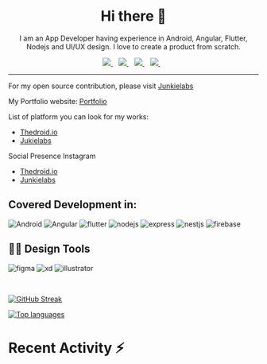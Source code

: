 
<h1 align='center'> Hi there 👋</h1>

<!--
**nirajprakash/nirajprakash** is a ✨ _special_ ✨ repository because its `README.md` (this file) appears on your GitHub profile.

Here are some ideas to get you started:

- 🔭 I’m currently working on ...
- 🌱 I’m currently learning ...
- 👯 I’m looking to collaborate on ...
- 🤔 I’m looking for help with ...
- 💬 Ask me about ...
- 📫 How to reach me: ...
- 😄 Pronouns: ...
- ⚡ Fun fact: ...
-->

<p align='center'>I am an App Developer having experience in Android, Angular, Flutter, Nodejs and UI/UX design. I love to create a product from scratch.</p>


<p align='center'>
<a href="mailto:nirajprakash13@gmail.com">
  <img src="https://img.shields.io/badge/email me-%23D14836.svg?&style=for-the-badge&logo=gmail&logoColor=white" />
</a>&nbsp;&nbsp;

<a href="https://www.linkedin.com/in/nirajprakash1/">
  <img src="https://img.shields.io/badge/linkedin-%230077B5.svg?&style=for-the-badge&logo=linkedin&logoColor=white" />
</a>&nbsp;&nbsp;

<a href="https://medium.com/@nirajprakash13">
  <img src="https://img.shields.io/badge/medium-%2312100E.svg?&style=for-the-badge&logo=medium&logoColor=white" />
</a>&nbsp;&nbsp;

<a href="https://www.figma.com/@nirajprakash">
  <img src="https://img.shields.io/badge/Figma-F24E1E?style=for-the-badge&logo=figma&logoColor=white" />
</a>&nbsp;&nbsp;
</p>

<hr>

For my open source contribution, please visit [Junkielabs](https://github.com/JunkieLabs)  

My Portfolio website: [Portfolio](https://nirajprakash.github.io/)




List of platform you can look for my works: 

- [Thedroid.io](https://thedroid.io/)
- [Jukielabs](https://github.com/JunkieLabs)


Social Presence Instagram
- [Thedroid.io](https://www.instagram.com/thedroid_tech/)
- [Junkielabs](https://www.instagram.com/junkie_labs/)

## Covered Development in:
![Android](https://img.shields.io/badge/-android-3DDC84?logo=android&logoColor=white&style=for-the-badge)
![Angular](https://img.shields.io/badge/-angular-DD0031?logo=angular&logoColor=white&style=for-the-badge)
![flutter](https://img.shields.io/badge/Flutter%20-%2302569B.svg?&style=for-the-badge&logo=Flutter&logoColor=white)
![nodejs](https://img.shields.io/badge/node.js%20-%2343853D.svg?&style=for-the-badge&logo=node.js&logoColor=white)
![express](https://img.shields.io/badge/express.js%20-%23404d59.svg?&style=for-the-badge)
![nestjs](https://img.shields.io/badge/-nestjs-E0234E?&style=for-the-badge&logo=nestjs&logoColor=white)
![firebase](https://img.shields.io/badge/-firebase-FFCA28?&style=for-the-badge&logo=firebase&logoColor=white)


## :man_artist: Design Tools
![figma](https://img.shields.io/badge/-figma-F24E1E?&style=for-the-badge&logo=figma&logoColor=white)
![xd](https://img.shields.io/badge/-adobe-FF61F6?&style=for-the-badge&logo=adobexd&logoColor=white)
![illustrator](https://img.shields.io/badge/-adobe-FF9A00?&style=for-the-badge&logo=adobeillustrator&logoColor=white)



<br>


[![GitHub Streak](https://github-readme-streak-stats.herokuapp.com?user=nirajprakash)](https://git.io/streak-stats)

[![Top languages](https://github-readme-stats.vercel.app/api/top-langs/?username=nirajprakash&hide=php&layout=compact)](https://github.com/anuraghazra/github-readme-stats)

# Recent Activity :zap:
<!--START_SECTION:activity-->
<!--END_SECTION:activity-->



